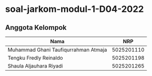 # soal-jarkom-modul-1-D04-2022 

## Anggota Kelompok
| **Nama** | **NRP** |
| ------ | ------ |
| Muhammad Ghani Taufiqurrahman Atmaja | 5025201110 |
| Tengku Fredly Reinaldo | 5025201198 |
| Shaula Aljauhara Riyadi | 5025201265 |

